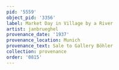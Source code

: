 ```yaml
---
pid: '5559'
object_pid: '3356'
label: Market Day in Village by a River
artist: janbrueghel
provenance_date: '1937'
provenance_location: Munich
provenance_text: Sale to Gallery Böhler
collection: provenance
order: '0815'
---
```

